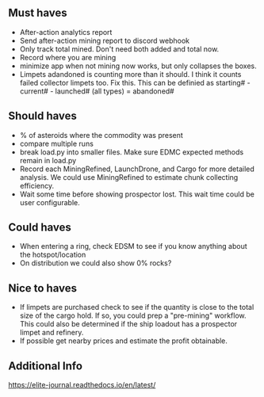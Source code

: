 
## Must haves
- After-action analytics report
- Send after-action mining report to discord webhook
- Only track total mined. Don't need both added and total now. 
- Record where you are mining
- minimize app when not mining now works, but only collapses the boxes. 
- Limpets adandoned is counting more than it should. I think it counts failed collector limpets too. Fix this. This can be definied as starting# - current# - launched# (all types) = abandoned#

## Should haves
- % of asteroids where the commodity was present
- compare multiple runs
- break load.py into smaller files. Make sure EDMC expected methods remain in load.py
- Record each MiningRefined, LaunchDrone, and Cargo for more detailed analysis. We could use MiningRefined to estimate chunk collecting efficiency.
- Wait some time before showing prospector lost. This wait time could be user configurable.

## Could haves
- When entering a ring, check EDSM to see if you know anything about the hotspot/location
- On distribution we could also show 0% rocks?

## Nice to haves
- If limpets are purchased check to see if the quantity is close to the total size of the cargo hold. If so, you could prep a "pre-mining" workflow. This could also be determined if the ship loadout has a prospector limpet and refinery.
- If possible get nearby prices and estimate the profit obtainable.

## Additional Info
https://elite-journal.readthedocs.io/en/latest/
